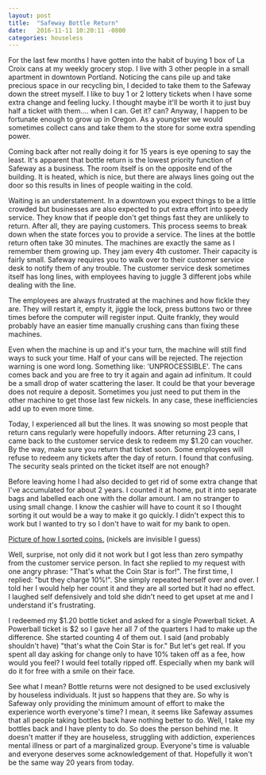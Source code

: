 ```yaml
---
layout: post
title:  "Safeway Bottle Return"
date:   2016-11-11 10:20:11 -0800
categories: houseless
---
```


For the last few months I have gotten into the habit of buying 1 box of La Croix cans at my weekly grocery stop. I live with 3 other people in a small apartment in downtown Portland. Noticing the cans pile up and take precious space in our recycling bin, I decided to take them to the Safeway down the street myself. I like to buy 1 or 2 lottery tickets when I have some extra change and feeling lucky. I thought maybe it'll be worth it to just buy half a ticket with them.... when I can. Get it? can? Anyway, I happen to be fortunate enough to grow up in Oregon. As a youngster we would sometimes collect cans and take them to the store for some extra spending power.

Coming back after not really doing it for 15 years is eye opening to say the least. It's apparent that bottle return is the lowest priority function of Safeway as a business. The room itself is on the opposite end of the building. It is heated, which is nice, but there are always lines going out the door so this results in lines of people waiting in the cold.

Waiting is an understatement. In a downtown you expect things to be a little crowded but businesses are also expected to put extra effort into speedy service. They know that if people don't get things fast they are unlikely to return. After all, they are paying customers. This process seems to break down when the state forces you to provide a service. The lines at the bottle return often take 30 minutes. The machines are exactly the same as I remember them growing up. They jam every 4th customer. Their capacity is fairly small. Safeway requires you to walk over to their customer service desk to notify them of any trouble. The customer service desk sometimes itself has long lines, with employees having to juggle 3 different jobs while dealing with the line.

The employees are always frustrated at the machines and how fickle they are. They will restart it, empty it, jiggle the lock, press buttons two or three times before the computer will register input. Quite frankly, they would probably have an easier time manually crushing cans than fixing these machines.

Even when the machine is up and it's your turn, the machine will still find ways to suck your time. Half of your cans will be rejected. The rejection warning is one word long. Something like: 'UNPROCESSIBLE'. The cans comes back and you are free to try it again and again ad infinitum. It could be a small drop of water scattering the laser. It could be that your beverage does not require a deposit. Sometimes you just need to put them in the other machine to get those last few nickels. In any case, these inefficiencies add up to even more time.

Today, I experienced all but the lines. It was snowing so most people that return cans regularly were hopefully indoors. After returning 23 cans, I came back to the customer service desk to redeem my $1.20 can voucher. By the way, make sure you return that ticket soon. Some employees will refuse to redeem any tickets after the day of return. I found that confusing. The security seals printed on the ticket itself are not enough?

Before leaving home I had also decided to get rid of some extra change that I've accumulated for about 2 years. I counted it at home, put it into separate bags and labelled each one with the dollar amount. I am no stranger to using small change. I know the cashier will have to count it so I thought sorting it out would be a way to make it go quickly. I didn't expect this to work but I wanted to try so I don't have to wait for my bank to open.

[Picture of how I sorted coins.](http://i.imgur.com/wmMVE0B.jpg) (nickels are invisible I guess)

Well, surprise, not only did it not work but I got less than zero sympathy from the customer service person. In fact she replied to my request with one angry phrase: "That's what the Coin Star is for!". The first time, I replied: "but they charge 10%!". She simply repeated herself over and over. I told her I would help her count it and they are all sorted but it had no effect. I laughed self defensively and told she didn't need to get upset at me and I understand it's frustrating.

I redeemed my $1.20 bottle ticket and asked for a single Powerball ticket. A Powerball ticket is $2 so I gave her all 7 of the quarters I had to make up the difference. She started counting 4 of them out. I said (and probably shouldn't have) "that's what the Coin Star is for."
But let's get real. If you spent all day asking for change only to have 10% taken off as a fee, how would you feel? I would feel totally ripped off. Especially when my bank will do it for free with a smile on their face.

See what I mean? Bottle returns were not designed to be used exclusively by houseless individuals. It just so happens that they are. So why is Safeway only providing the minimum amount of effort to make the experience worth everyone's time? I mean, it seems like Safeway assumes that all people taking bottles back have nothing better to do. Well, I take my bottles back and I have plenty to do. So does the person behind me. It doesn't matter if they are houseless, struggling with addiction, experiences mental illness or part of a marginalized group. Everyone's time is valuable and everyone deserves some acknowledgement of that. Hopefully it won't be the same way 20 years from today.
